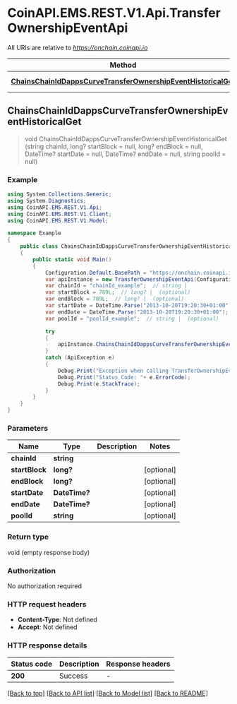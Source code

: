 # CoinAPI.EMS.REST.V1.Api.TransferOwnershipEventApi

All URIs are relative to *https://onchain.coinapi.io*

Method | HTTP request | Description
------------- | ------------- | -------------
[**ChainsChainIdDappsCurveTransferOwnershipEventHistoricalGet**](TransferOwnershipEventApi.md#chainschainiddappscurvetransferownershipeventhistoricalget) | **GET** /chains/{chain_id}/dapps/curve/transferOwnershipEvent/historical | 



## ChainsChainIdDappsCurveTransferOwnershipEventHistoricalGet

> void ChainsChainIdDappsCurveTransferOwnershipEventHistoricalGet (string chainId, long? startBlock = null, long? endBlock = null, DateTime? startDate = null, DateTime? endDate = null, string poolId = null)



### Example

```csharp
using System.Collections.Generic;
using System.Diagnostics;
using CoinAPI.EMS.REST.V1.Api;
using CoinAPI.EMS.REST.V1.Client;
using CoinAPI.EMS.REST.V1.Model;

namespace Example
{
    public class ChainsChainIdDappsCurveTransferOwnershipEventHistoricalGetExample
    {
        public static void Main()
        {
            Configuration.Default.BasePath = "https://onchain.coinapi.io";
            var apiInstance = new TransferOwnershipEventApi(Configuration.Default);
            var chainId = "chainId_example";  // string | 
            var startBlock = 789L;  // long? |  (optional) 
            var endBlock = 789L;  // long? |  (optional) 
            var startDate = DateTime.Parse("2013-10-20T19:20:30+01:00");  // DateTime? |  (optional) 
            var endDate = DateTime.Parse("2013-10-20T19:20:30+01:00");  // DateTime? |  (optional) 
            var poolId = "poolId_example";  // string |  (optional) 

            try
            {
                apiInstance.ChainsChainIdDappsCurveTransferOwnershipEventHistoricalGet(chainId, startBlock, endBlock, startDate, endDate, poolId);
            }
            catch (ApiException e)
            {
                Debug.Print("Exception when calling TransferOwnershipEventApi.ChainsChainIdDappsCurveTransferOwnershipEventHistoricalGet: " + e.Message );
                Debug.Print("Status Code: "+ e.ErrorCode);
                Debug.Print(e.StackTrace);
            }
        }
    }
}
```

### Parameters


Name | Type | Description  | Notes
------------- | ------------- | ------------- | -------------
 **chainId** | **string**|  | 
 **startBlock** | **long?**|  | [optional] 
 **endBlock** | **long?**|  | [optional] 
 **startDate** | **DateTime?**|  | [optional] 
 **endDate** | **DateTime?**|  | [optional] 
 **poolId** | **string**|  | [optional] 

### Return type

void (empty response body)

### Authorization

No authorization required

### HTTP request headers

- **Content-Type**: Not defined
- **Accept**: Not defined


### HTTP response details
| Status code | Description | Response headers |
|-------------|-------------|------------------|
| **200** | Success |  -  |

[[Back to top]](#)
[[Back to API list]](../README.md#documentation-for-api-endpoints)
[[Back to Model list]](../README.md#documentation-for-models)
[[Back to README]](../README.md)

